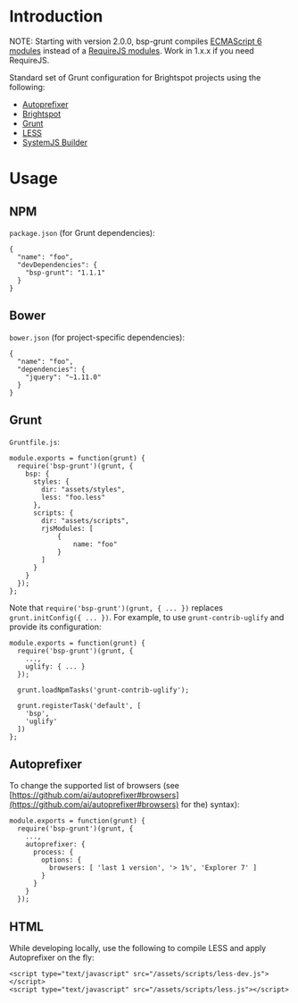 # Introduction

NOTE: Starting with version 2.0.0, bsp-grunt compiles [ECMAScript 6 modules](http://www.2ality.com/2014/09/es6-modules-final.html) instead of a [RequireJS modules](http://requirejs.org/). Work in 1.x.x if you need RequireJS.

Standard set of Grunt configuration for Brightspot projects using the following:

- [Autoprefixer](https://github.com/ai/autoprefixer)
- [Brightspot](http://www.brightspotcms.com/)
- [Grunt](http://gruntjs.com/)
- [LESS](http://lesscss.org/)
- [SystemJS Builder](https://github.com/systemjs/builder)

# Usage

## NPM

`package.json` (for Grunt dependencies):

    {
      "name": "foo",
      "devDependencies": {
        "bsp-grunt": "1.1.1"
      }
    }

## Bower

`bower.json` (for project-specific dependencies):

    {
      "name": "foo",
      "dependencies": {
        "jquery": "~1.11.0"
      }
    }

## Grunt

`Gruntfile.js`:

    module.exports = function(grunt) {
      require('bsp-grunt')(grunt, {
        bsp: {
          styles: {
            dir: "assets/styles",
            less: "foo.less"
          },
          scripts: {
            dir: "assets/scripts",
            rjsModules: [
                {
                    name: "foo"
                }
            ]
          }
        }
      });
    };

Note that `require('bsp-grunt')(grunt, { ... })` replaces `grunt.initConfig({ ... })`. For example, to use  `grunt-contrib-uglify` and provide its configuration:

    module.exports = function(grunt) {
      require('bsp-grunt')(grunt, {
        ...,
        uglify: { ... }
      });

      grunt.loadNpmTasks('grunt-contrib-uglify');

      grunt.registerTask('default', [
        'bsp',
        'uglify'
      ])
    };

## Autoprefixer

To change the supported list of browsers (see [https://github.com/ai/autoprefixer#browsers](https://github.com/ai/autoprefixer#browsers) for the) syntax):

    module.exports = function(grunt) {
      require('bsp-grunt')(grunt, {
        ...,
        autoprefixer: {
          process: {
            options: {
              browsers: [ 'last 1 version', '> 1%', 'Explorer 7' ]
            }
          }
        }
      });

## HTML

While developing locally, use the following to compile LESS and apply Autoprefixer on the fly:

    <script type="text/javascript" src="/assets/scripts/less-dev.js"></script>
    <script type="text/javascript" src="/assets/scripts/less.js"></script>
